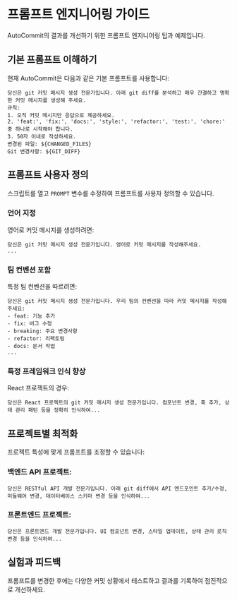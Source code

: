 # 프롬프트 엔지니어링 가이드

AutoCommit의 결과를 개선하기 위한 프롬프트 엔지니어링 팁과 예제입니다.

## 기본 프롬프트 이해하기

현재 AutoCommit은 다음과 같은 기본 프롬프트를 사용합니다:

```
당신은 git 커밋 메시지 생성 전문가입니다. 아래 git diff를 분석하고 매우 간결하고 명확한 커밋 메시지를 생성해 주세요. 
규칙: 
1. 오직 커밋 메시지만 응답으로 제공하세요. 
2. 'feat:', 'fix:', 'docs:', 'style:', 'refactor:', 'test:', 'chore:' 중 하나로 시작해야 합니다. 
3. 50자 이내로 작성하세요. 
변경된 파일: ${CHANGED_FILES} 
Git 변경사항: ${GIT_DIFF}
```

## 프롬프트 사용자 정의

스크립트를 열고 `PROMPT` 변수를 수정하여 프롬프트를 사용자 정의할 수 있습니다.

### 언어 지정

영어로 커밋 메시지를 생성하려면:

```
당신은 git 커밋 메시지 생성 전문가입니다. 영어로 커밋 메시지를 작성해주세요.
...
```

### 팀 컨벤션 포함

특정 팀 컨벤션을 따르려면:

```
당신은 git 커밋 메시지 생성 전문가입니다. 우리 팀의 컨벤션을 따라 커밋 메시지를 작성해주세요:
- feat: 기능 추가
- fix: 버그 수정
- breaking: 주요 변경사항
- refactor: 리팩토링
- docs: 문서 작업
...
```

### 특정 프레임워크 인식 향상

React 프로젝트의 경우:

```
당신은 React 프로젝트의 git 커밋 메시지 생성 전문가입니다. 컴포넌트 변경, 훅 추가, 상태 관리 패턴 등을 정확히 인식하여...
```

## 프로젝트별 최적화

프로젝트 특성에 맞게 프롬프트를 조정할 수 있습니다:

### 백엔드 API 프로젝트:
```
당신은 RESTful API 개발 전문가입니다. 아래 git diff에서 API 엔드포인트 추가/수정, 미들웨어 변경, 데이터베이스 스키마 변경 등을 인식하여...
```

### 프론트엔드 프로젝트:
```
당신은 프론트엔드 개발 전문가입니다. UI 컴포넌트 변경, 스타일 업데이트, 상태 관리 로직 변경 등을 인식하여...
```

## 실험과 피드백

프롬프트를 변경한 후에는 다양한 커밋 상황에서 테스트하고 결과를 기록하여 점진적으로 개선하세요.